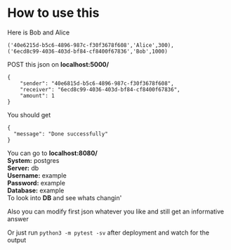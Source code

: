 # How to use this
Here is Bob and Alice
```
('40e6215d-b5c6-4896-987c-f30f3678f608','Alice',300),
('6ecd8c99-4036-403d-bf84-cf8400f67836','Bob',1000)
```


POST this json on __localhost:5000/__
```
{
	"sender": "40e6815d-b5c6-4896-987c-f30f3678f608",
	"receiver": "6ecd8c99-4036-403d-bf84-cf8400f67836",
	"amount": 1
}
```
You should get
```
{
  "message": "Done successfully"
}
```
You can go to __localhost:8080/__  
__System:__ postgres  
__Server:__ db  
__Username:__ example  
__Password:__ example  
__Database:__ example  
To look into __DB__ and see whats changin'  

Also you can modify first json whatever you like and still get an informative answer  

Or just run `python3 -m pytest -sv` after deployment and watch for the output  